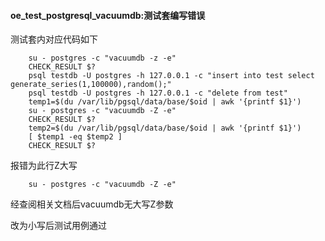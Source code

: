 #### oe_test_postgresql_vacuumdb:测试套编写错误

测试套内对应代码如下

```
    su - postgres -c "vacuumdb -z -e"
    CHECK_RESULT $?
    psql testdb -U postgres -h 127.0.0.1 -c "insert into test select generate_series(1,100000),random();"
    psql testdb -U postgres -h 127.0.0.1 -c "delete from test"
    temp1=$(du /var/lib/pgsql/data/base/$oid | awk '{printf $1}')
    su - postgres -c "vacuumdb -Z -e"
    CHECK_RESULT $?
    temp2=$(du /var/lib/pgsql/data/base/$oid | awk '{printf $1}')
    [ $temp1 -eq $temp2 ]
    CHECK_RESULT $?
```

报错为此行Z大写

```
    su - postgres -c "vacuumdb -Z -e"
```

经查阅相关文档后vacuumdb无大写Z参数

改为小写后测试用例通过